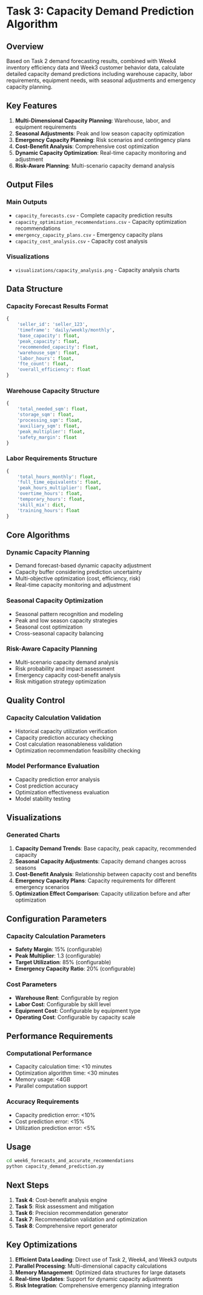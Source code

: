 # Task 3: Capacity Demand Prediction Algorithm

## Overview

Based on Task 2 demand forecasting results, combined with Week4 inventory efficiency data and Week3 customer behavior data, calculate detailed capacity demand predictions including warehouse capacity, labor requirements, equipment needs, with seasonal adjustments and emergency capacity planning.

## Key Features

1. **Multi-Dimensional Capacity Planning**: Warehouse, labor, and equipment requirements
2. **Seasonal Adjustments**: Peak and low season capacity optimization
3. **Emergency Capacity Planning**: Risk scenarios and contingency plans
4. **Cost-Benefit Analysis**: Comprehensive cost optimization
5. **Dynamic Capacity Optimization**: Real-time capacity monitoring and adjustment
6. **Risk-Aware Planning**: Multi-scenario capacity demand analysis

## Output Files

### Main Outputs
- `capacity_forecasts.csv` - Complete capacity prediction results
- `capacity_optimization_recommendations.csv` - Capacity optimization recommendations
- `emergency_capacity_plans.csv` - Emergency capacity plans
- `capacity_cost_analysis.csv` - Capacity cost analysis

### Visualizations
- `visualizations/capacity_analysis.png` - Capacity analysis charts

## Data Structure

### Capacity Forecast Results Format
```python
{
    'seller_id': 'seller_123',
    'timeframe': 'daily/weekly/monthly',
    'base_capacity': float,
    'peak_capacity': float,
    'recommended_capacity': float,
    'warehouse_sqm': float,
    'labor_hours': float,
    'fte_count': float,
    'overall_efficiency': float
}
```

### Warehouse Capacity Structure
```python
{
    'total_needed_sqm': float,
    'storage_sqm': float,
    'processing_sqm': float,
    'auxiliary_sqm': float,
    'peak_multiplier': float,
    'safety_margin': float
}
```

### Labor Requirements Structure
```python
{
    'total_hours_monthly': float,
    'full_time_equivalents': float,
    'peak_hours_multiplier': float,
    'overtime_hours': float,
    'temporary_hours': float,
    'skill_mix': dict,
    'training_hours': float
}
```

## Core Algorithms

### Dynamic Capacity Planning
- Demand forecast-based dynamic capacity adjustment
- Capacity buffer considering prediction uncertainty
- Multi-objective optimization (cost, efficiency, risk)
- Real-time capacity monitoring and adjustment

### Seasonal Capacity Optimization
- Seasonal pattern recognition and modeling
- Peak and low season capacity strategies
- Seasonal cost optimization
- Cross-seasonal capacity balancing

### Risk-Aware Capacity Planning
- Multi-scenario capacity demand analysis
- Risk probability and impact assessment
- Emergency capacity cost-benefit analysis
- Risk mitigation strategy optimization

## Quality Control

### Capacity Calculation Validation
- Historical capacity utilization verification
- Capacity prediction accuracy checking
- Cost calculation reasonableness validation
- Optimization recommendation feasibility checking

### Model Performance Evaluation
- Capacity prediction error analysis
- Cost prediction accuracy
- Optimization effectiveness evaluation
- Model stability testing

## Visualizations

### Generated Charts
1. **Capacity Demand Trends**: Base capacity, peak capacity, recommended capacity
2. **Seasonal Capacity Adjustments**: Capacity demand changes across seasons
3. **Cost-Benefit Analysis**: Relationship between capacity cost and benefits
4. **Emergency Capacity Plans**: Capacity requirements for different emergency scenarios
5. **Optimization Effect Comparison**: Capacity utilization before and after optimization

## Configuration Parameters

### Capacity Calculation Parameters
- **Safety Margin**: 15% (configurable)
- **Peak Multiplier**: 1.3 (configurable)
- **Target Utilization**: 85% (configurable)
- **Emergency Capacity Ratio**: 20% (configurable)

### Cost Parameters
- **Warehouse Rent**: Configurable by region
- **Labor Cost**: Configurable by skill level
- **Equipment Cost**: Configurable by equipment type
- **Operating Cost**: Configurable by capacity scale

## Performance Requirements

### Computational Performance
- Capacity calculation time: <10 minutes
- Optimization algorithm time: <30 minutes
- Memory usage: <4GB
- Parallel computation support

### Accuracy Requirements
- Capacity prediction error: <10%
- Cost prediction error: <15%
- Utilization prediction error: <5%

## Usage

```bash
cd week6_forecasts_and_accurate_recommendations
python capacity_demand_prediction.py
```

## Next Steps

1. **Task 4**: Cost-benefit analysis engine
2. **Task 5**: Risk assessment and mitigation
3. **Task 6**: Precision recommendation generator
4. **Task 7**: Recommendation validation and optimization
5. **Task 8**: Comprehensive report generator

## Key Optimizations

1. **Efficient Data Loading**: Direct use of Task 2, Week4, and Week3 outputs
2. **Parallel Processing**: Multi-dimensional capacity calculations
3. **Memory Management**: Optimized data structures for large datasets
4. **Real-time Updates**: Support for dynamic capacity adjustments
5. **Risk Integration**: Comprehensive emergency planning integration 